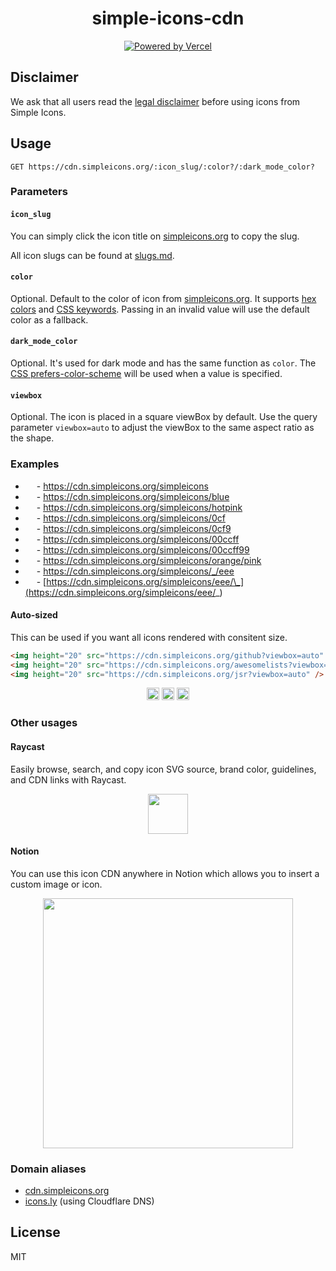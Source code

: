 <h1 align="center">simple-icons-cdn</h1>

<p align="center">
  <a href="https://vercel.com">
    <picture>
      <source media="(prefers-color-scheme: dark)" srcset="https://shields.io/badge/Powered_by_Vercel-white?logo=vercel&style=flat-square&logoColor=black" />
      <source media="(prefers-color-scheme: light)" srcset="https://shields.io/badge/Powered_by_Vercel-black?logo=vercel&style=flat-square" />
      <img src="https://shields.io/badge/Powered_by_Vercel-black?logo=vercel&style=flat-square" alt="Powered by Vercel" />
    </picture>
  </a>
</p>

## Disclaimer

We ask that all users read the [legal disclaimer](https://github.com/simple-icons/simple-icons/blob/develop/DISCLAIMER.md) before using icons from Simple Icons.

## Usage

```
GET https://cdn.simpleicons.org/:icon_slug/:color?/:dark_mode_color?
```

### Parameters

#### `icon_slug`

You can simply click the icon title on [simpleicons.org](https://simpleicons.org) to copy the slug.

All icon slugs can be found at [slugs.md](https://github.com/simple-icons/simple-icons/blob/master/slugs.md).

#### `color`

Optional. Default to the color of icon from [simpleicons.org](https://simpleicons.org). It supports [hex colors](https://developer.mozilla.org/en-US/docs/Web/CSS/hex-color) and [CSS keywords](https://www.w3.org/wiki/CSS/Properties/color/keywords). Passing in an invalid value will use the default color as a fallback.

#### `dark_mode_color`

Optional. It's used for dark mode and has the same function as `color`. The [CSS prefers-color-scheme](https://developer.mozilla.org/en-US/docs/Web/CSS/@media/prefers-color-scheme) will be used when a value is specified.

#### `viewbox`

Optional. The icon is placed in a square viewBox by default. Use the query parameter `viewbox=auto` to adjust the viewBox to the same aspect ratio as the shape.

### Examples

- <img height="14" src="https://cdn.simpleicons.org/simpleicons/111/eee"/> - https://cdn.simpleicons.org/simpleicons
- <img height="14" src="https://cdn.simpleicons.org/simpleicons/blue"/> - https://cdn.simpleicons.org/simpleicons/blue
- <img height="14" src="https://cdn.simpleicons.org/simpleicons/hotpink"/> - https://cdn.simpleicons.org/simpleicons/hotpink
- <img height="14" src="https://cdn.simpleicons.org/simpleicons/0cf"/> - https://cdn.simpleicons.org/simpleicons/0cf
- <img height="14" src="https://cdn.simpleicons.org/simpleicons/0cf9"/> - https://cdn.simpleicons.org/simpleicons/0cf9
- <img height="14" src="https://cdn.simpleicons.org/simpleicons/00ccff"/> - https://cdn.simpleicons.org/simpleicons/00ccff
- <img height="14" src="https://cdn.simpleicons.org/simpleicons/00ccff99"/> - https://cdn.simpleicons.org/simpleicons/00ccff99
- <img height="14" src="https://cdn.simpleicons.org/simpleicons/orange/pink"/> - https://cdn.simpleicons.org/simpleicons/orange/pink
- <img height="14" src="https://cdn.simpleicons.org/simpleicons/_/eee"/> - https://cdn.simpleicons.org/simpleicons/_/eee
- <img height="14" src="https://cdn.simpleicons.org/simpleicons/eee/_"/> - [https://cdn.simpleicons.org/simpleicons/eee/\_](https://cdn.simpleicons.org/simpleicons/eee/_)

#### Auto-sized

This can be used if you want all icons rendered with consitent size.

```markdown
<img height="20" src="https://cdn.simpleicons.org/github?viewbox=auto" />
<img height="20" src="https://cdn.simpleicons.org/awesomelists?viewbox=auto" />
<img height="20" src="https://cdn.simpleicons.org/jsr?viewbox=auto" />
```

<p align="center">
  <img height="20" src="https://cdn.simpleicons.org/github?viewbox=auto" />
  <img height="20" src="https://cdn.simpleicons.org/simpleicons?viewbox=auto" />
  <img height="20" src="https://cdn.simpleicons.org/awesomelists?viewbox=auto" />
</p>

### Other usages

#### Raycast

Easily browse, search, and copy icon SVG source, brand color, guidelines, and CDN links with Raycast.

<p align="center">
  <a title="Install simple-icons Raycast Extension" href="https://www.raycast.com/litomore/simple-icons">
      <img src="https://www.raycast.com/litomore/simple-icons/install_button@2x.png?v=1.1" height="64" alt="" style="height: 64px;">
  </a>
</p>

#### Notion

You can use this icon CDN anywhere in Notion which allows you to insert a custom image or icon.

<p align="center">
  <img width="400" src="https://raw.githubusercontent.com/LitoMore/simple-icons-cdn/main/media/notion-screenshot.png" />
</p>

### Domain aliases

- [cdn.simpleicons.org](https://cdn.simpleicons.org/simpleicons)
- [icons.ly](https://icons.ly/simpleicons) (using Cloudflare DNS)

## License

MIT
